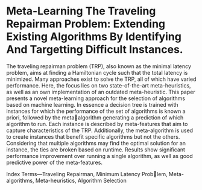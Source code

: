 # Meta-Learning The Traveling Repairman Problem: Extending Existing Algorithms By Identifying And Targetting Difficult Instances.


The traveling repairman problem (TRP), also known as the minimal latency problem, aims at finding a Hamiltonian
cycle such that the total latency is minimized. Many approaches
exist to solve the TRP, all of which have varied performance.
Here, the focus lies on two state-of-the-art meta-heuristics, as
well as an own implementation of an outdated meta-heuristic.
This paper presents a novel meta-learning approach for the
selection of algorithms based on machine learning. In essence a
decision tree is trained with instances for which the performance
of the set of algorithms is known a priori, followed by the metaalgorithm generating a prediction of which algorithm to run.
Each instance is described by meta-features that aim to capture
characteristics of the TRP. Additionally, the meta-algorithm is
used to create instances that benefit specific algorithms but not
the others. Considering that multiple algorithms may find the
optimal solution for an instance, the ties are broken based on
runtime. Results show significant performance improvement over
running a single algorithm, as well as good predictive power of
the meta-features.

Index Terms—Traveling Repairman, Minimum Latency Problem, Meta-algorithms, Meta-heuristics, Algorithm Selection
